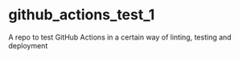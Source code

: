 # github_actions_test_1
A repo to test GitHub Actions in a certain way of linting, testing and deployment
